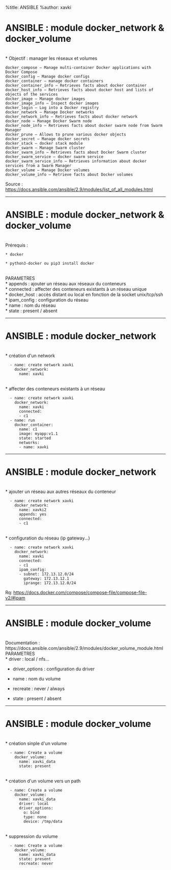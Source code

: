 %title: ANSIBLE
%author: xavki


# ANSIBLE : module docker_network & docker_volume


<br>
* Objectif : manager les réseaux et volumes

```
docker_compose – Manage multi-container Docker applications with Docker Compose
docker_config – Manage docker configs
docker_container – manage docker containers
docker_container_info – Retrieves facts about docker container
docker_host_info – Retrieves facts about docker host and lists of objects of the services
docker_image – Manage docker images
docker_image_info – Inspect docker images
docker_login – Log into a Docker registry
docker_network – Manage Docker networks
docker_network_info – Retrieves facts about docker network
docker_node – Manage Docker Swarm node
docker_node_info – Retrieves facts about docker swarm node from Swarm Manager
docker_prune – Allows to prune various docker objects
docker_secret – Manage docker secrets
docker_stack – docker stack module
docker_swarm – Manage Swarm cluster
docker_swarm_info – Retrieves facts about Docker Swarm cluster
docker_swarm_service – docker swarm service
docker_swarm_service_info – Retrieves information about docker services from a Swarm Manager
docker_volume – Manage Docker volumes
docker_volume_info – Retrieve facts about Docker volumes
```

Source : https://docs.ansible.com/ansible/2.9/modules/list_of_all_modules.html

--------------------------------------------------------------------------------------------------------

# ANSIBLE : module docker_network & docker_volume

<br>
Prérequis :

	* docker

	* python3-docker ou pip3 install docker

<br>
PARAMETRES

<br>
* appends : ajouter un réseau aux réseaux du conteneurs

<br>
* connected : affecter des conteneurs existants à un réseau unique

<br>
* docker_host : accès distant ou local en fonction de la socket unix/tcp/ssh

<br>
* ipam_config : configuration du réseau

<br>
* name : nom du réseau

<br>
* state : present / absent


------------------------------------------------------------------------------------------


# ANSIBLE : module docker_network



<br>
* création d'un network 

```
  - name: create network xavki
    docker_network:
      name: xavki
```

<br>
* affecter des conteneurs existants à un réseau

```
  - name: create network xavki
    docker_network:
      name: xavki
      connected:
      - c1
  - name: run
    docker_container:
      name: c1
      image: myapp:v1.1
      state: started
      networks:
      - name: xavki
```

------------------------------------------------------------------------------------------


# ANSIBLE : module docker_network


<br>
* ajouter un réseau aux autres réseaux du conteneur

```
  - name: create network xavki
    docker_network:
      name: xavki2
      appends: yes
      connected:
      - c1
```

<br>
* configuration du réseau (ip gateway...)

```
  - name: create network xavki
    docker_network:
      name: xavki
      connected:
      - c1
      ipam_config:
      - subnet: 172.13.12.0/24
        gateway: 172.13.12.1
        iprange: 172.13.12.0/24
```

Rq: https://docs.docker.com/compose/compose-file/compose-file-v2/#ipam


------------------------------------------------------------------------------------------


# ANSIBLE : module docker_volume


<br>
Documentation : https://docs.ansible.com/ansible/2.9/modules/docker_volume_module.html


<br>
PARAMETRES

<br>
* driver : local / nfs...

* driver_options : configuration du driver

* name : nom du volume

* recreate : never / always

* state : present / absent


------------------------------------------------------------------------------------------


# ANSIBLE : module docker_volume



<br>
* création sinple d'un volume

```
  - name: Create a volume
    docker_volume:
      name: xavki_data
      state: present
```

<br>
* création d'un volume vers un path

```
  - name: Create a volume
    docker_volume:
      name: xavki_data
      driver: local
      driver_options:
        o: bind
        type: none 
        device: /tmp/data
```

<br>
* suppression du volume

```
  - name: Create a volume
    docker_volume:
      name: xavki_data
      state: present
      recreate: never
```
